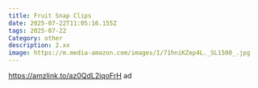 ```yaml
---
title: Fruit Snap Clips
date: 2025-07-22T11:05:16.155Z
tags: 2025-07-22
Category: other
description: 2.xx
image: https://m.media-amazon.com/images/I/71hniKZep4L._SL1500_.jpg
---
```

https://amzlink.to/az0QdL2iqoFrH ad
